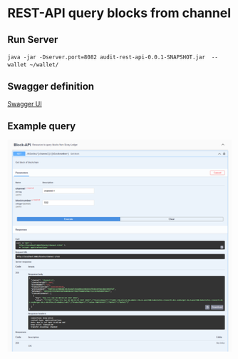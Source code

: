 # REST-API query blocks from channel


## Run Server
  ``java -jar -Dserver.port=8082 audit-rest-api-0.0.1-SNAPSHOT.jar  --wallet ~/wallet/``


## Swagger definition
  [Swagger UI](http://localhost:8082/swagger-ui/index.html)


## Example query

![Query Block](../swagger-screenshot-block-api-query.png)



